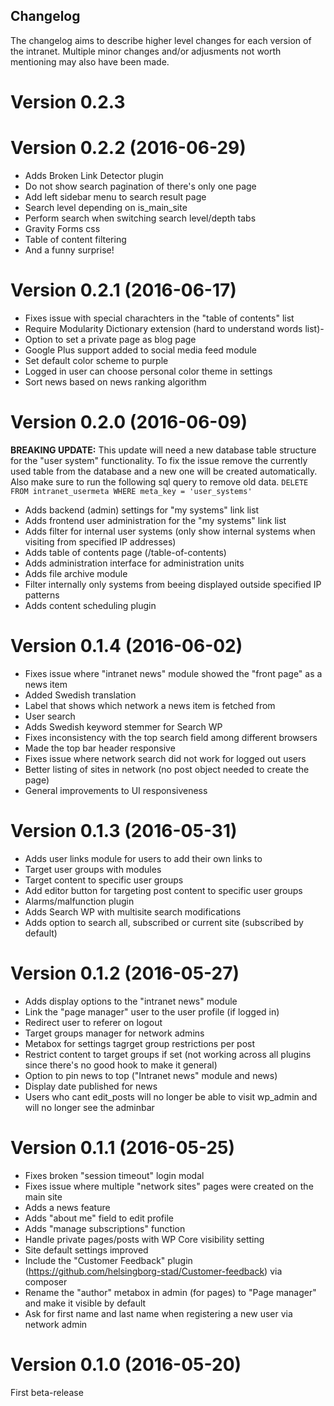 Changelog
---------

The changelog aims to describe higher level changes for each version of the intranet. Multiple minor changes and/or adjusments not worth mentioning may also have been made.

Version 0.2.3
=============

Version 0.2.2 (2016-06-29)
==========================
- Adds Broken Link Detector plugin
- Do not show search pagination of there's only one page
- Add left sidebar menu to search result page
- Search level depending on is_main_site
- Perform search when switching search level/depth tabs
- Gravity Forms css
- Table of content filtering
- And a funny surprise!

Version 0.2.1 (2016-06-17)
==========================
- Fixes issue with special charachters in the "table of contents" list
- Require Modularity Dictionary extension (hard to understand words list)-
- Option to set a private page as blog page
- Google Plus support added to social media feed module
- Set default color scheme to purple
- Logged in user can choose personal color theme in settings
- Sort news based on news ranking algorithm

Version 0.2.0 (2016-06-09)
==========================

**BREAKING UPDATE:** This update will need a new database table structure for the "user system" functionality. To fix the issue remove the currently used table from the database and a new one will be created automatically. Also make sure to run the following sql query to remove old data. ```DELETE FROM intranet_usermeta WHERE meta_key = 'user_systems'```

- Adds backend (admin) settings for "my systems" link list
- Adds frontend user administration for the "my systems" link list
- Adds filter for internal user systems (only show internal systems when visiting from specified IP addresses)
- Adds table of contents page (/table-of-contents)
- Adds administration interface for administration units
- Adds file archive module
- Filter internally only systems from beeing displayed outside specified IP patterns
- Adds content scheduling plugin

Version 0.1.4 (2016-06-02)
==========================
- Fixes issue where "intranet news" module showed the "front page" as a news item
- Added Swedish translation
- Label that shows which network a news item is fetched from
- User search
- Adds Swedish keyword stemmer for Search WP
- Fixes inconsistency with the top search field among different browsers
- Made the top bar header responsive
- Fixes issue where network search did not work for logged out users
- Better listing of sites in network (no post object needed to create the page)
- General improvements to UI responsiveness

Version 0.1.3 (2016-05-31)
==========================
- Adds user links module for users to add their own links to
- Target user groups with modules
- Target content to specific user groups
- Add editor button for targeting post content to specific user groups
- Alarms/malfunction plugin
- Adds Search WP with multisite search modifications
- Adds option to search all, subscribed or current site (subscribed by default)

Version 0.1.2 (2016-05-27)
==========================
- Adds display options to the "intranet news" module
- Link the "page manager" user to the user profile (if logged in)
- Redirect user to referer on logout
- Target groups manager for network admins
- Metabox for settings tagrget group restrictions per post
- Restrict content to target groups if set (not working across all plugins since there's no good hook to make it general)
- Option to pin news to top ("Intranet news" module and news)
- Display date published for news
- Users who cant edit_posts will no longer be able to visit wp_admin and will no longer see the adminbar

Version 0.1.1 (2016-05-25)
==========================
- Fixes broken "session timeout" login modal
- Fixes issue where multiple "network sites" pages were created on the main site
- Adds a news feature
- Adds "about me" field to edit profile
- Adds "manage subscriptions" function
- Handle private pages/posts with WP Core visibility setting
- Site default settings improved
- Include the "Customer Feedback" plugin (https://github.com/helsingborg-stad/Customer-feedback) via composer
- Rename the "author" metabox in admin (for pages) to "Page manager" and make it visible by default
- Ask for first name and last name when registering a new user via network admin

Version 0.1.0 (2016-05-20)
==========================
First beta-release
